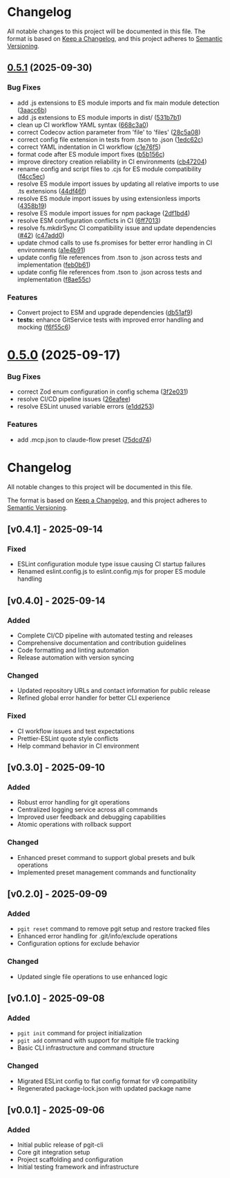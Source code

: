 # Changelog

All notable changes to this project will be documented in this file. The format is based on [Keep a Changelog](https://keepachangelog.com/en/1.0.0/), and this project adheres to [Semantic Versioning](https://semver.org/spec/v2.0.0.html).



## [0.5.1](https://github.com/crystalphantom/pgit-cli/compare/v0.5.0...v0.5.1) (2025-09-30)


### Bug Fixes

* add .js extensions to ES module imports and fix main module detection ([3aacc6b](https://github.com/crystalphantom/pgit-cli/commit/3aacc6b5e1ff725bcbf3275f80663f8477b2ef85))
* add .js extensions to ES module imports in dist/ ([531b7b1](https://github.com/crystalphantom/pgit-cli/commit/531b7b169b5f2fc7e310b4e5d48633b8a94063fd))
* clean up CI workflow YAML syntax ([668c3a0](https://github.com/crystalphantom/pgit-cli/commit/668c3a079028e70dfacb508554119fd6f584148e))
* correct Codecov action parameter from 'file' to 'files' ([28c5a08](https://github.com/crystalphantom/pgit-cli/commit/28c5a080bf475d5f1227d6675947a1d8cadde7a7))
* correct config file extension in tests from .tson to .json ([1edc62c](https://github.com/crystalphantom/pgit-cli/commit/1edc62ccf5cdad1ddf9ed6f715dfa12f9b5e41be))
* correct YAML indentation in CI workflow ([c1e76f5](https://github.com/crystalphantom/pgit-cli/commit/c1e76f58b445686452773d34d7e4c0d346a07266))
* format code after ES module import fixes ([b5b156c](https://github.com/crystalphantom/pgit-cli/commit/b5b156c7d559171b6a51eaba8cd42442cc989d30))
* improve directory creation reliability in CI environments ([cb47204](https://github.com/crystalphantom/pgit-cli/commit/cb47204e2e711ef97ede7797acef77462b41f9bd))
* rename config and script files to .cjs for ES module compatibility ([f4cc5ec](https://github.com/crystalphantom/pgit-cli/commit/f4cc5ecd962828caaa614d5158f6d3f68a05f40c))
* resolve ES module import issues by updating all relative imports to use .ts extensions ([44df46f](https://github.com/crystalphantom/pgit-cli/commit/44df46f6c1eae4e840b6516057e7730e0c663832))
* resolve ES module import issues by using extensionless imports ([4358b19](https://github.com/crystalphantom/pgit-cli/commit/4358b19f0b51bed70283e720d2ef44cea423a5d2))
* resolve ES module import issues for npm package ([2df1bd4](https://github.com/crystalphantom/pgit-cli/commit/2df1bd4037fd6ae2a98937ffa3a77b86bb0325cd))
* resolve ESM configuration conflicts in CI ([6ff7013](https://github.com/crystalphantom/pgit-cli/commit/6ff70139ade3823de4af19c4f9ae1f619123b12c))
* resolve fs.mkdirSync CI compatibility issue and update dependencies ([#42](https://github.com/crystalphantom/pgit-cli/issues/42)) ([c47add0](https://github.com/crystalphantom/pgit-cli/commit/c47add0267b9925d6fc78870a0f939e85c92de78))
* update chmod calls to use fs.promises for better error handling in CI environments ([a1e4b91](https://github.com/crystalphantom/pgit-cli/commit/a1e4b91fcd542441f280bea14725ab1b69f397ca))
* update config file references from .tson to .json across tests and implementation ([feb0b61](https://github.com/crystalphantom/pgit-cli/commit/feb0b617acbb9f09d079ce27f087591facc78d12))
* update config file references from .tson to .json across tests and implementation ([f8ae55c](https://github.com/crystalphantom/pgit-cli/commit/f8ae55c6eb4a52b0a098255d721a4cc9740fc3dd))


### Features

* Convert project to ESM and upgrade dependencies ([db51af9](https://github.com/crystalphantom/pgit-cli/commit/db51af9c892c62afd842a86bb03f308d0992fd0f))
* **tests:** enhance GitService tests with improved error handling and mocking ([f6f55c6](https://github.com/crystalphantom/pgit-cli/commit/f6f55c60351272c0d071edce84bc564425a71432))

# [0.5.0](https://github.com/crystalphantom/pgit-cli/compare/v0.4.1...v0.5.0) (2025-09-17)


### Bug Fixes

* correct Zod enum configuration in config schema ([3f2e031](https://github.com/crystalphantom/pgit-cli/commit/3f2e031b7527cd9bdb58f6adcbf2b3387ea3336b))
* resolve CI/CD pipeline issues ([26eafee](https://github.com/crystalphantom/pgit-cli/commit/26eafee63674940b56cdf4cee24e9b7bc8d5d9f5))
* resolve ESLint unused variable errors ([e1dd253](https://github.com/crystalphantom/pgit-cli/commit/e1dd25303455880f3a9943c8e83335af0d049f60))


### Features

* add .mcp.json to claude-flow preset ([75dcd74](https://github.com/crystalphantom/pgit-cli/commit/75dcd741ac1d80070a290fa7adb1d026f9316607))

# Changelog

All notable changes to this project will be documented in this file.

The format is based on [Keep a Changelog](https://keepachangelog.com/en/1.0.0/),
and this project adheres to [Semantic Versioning](https://semver.org/spec/v2.0.0.html).

## [v0.4.1] - 2025-09-14

### Fixed
- ESLint configuration module type issue causing CI startup failures
- Renamed eslint.config.js to eslint.config.mjs for proper ES module handling

## [v0.4.0] - 2025-09-14

### Added
- Complete CI/CD pipeline with automated testing and releases
- Comprehensive documentation and contribution guidelines
- Code formatting and linting automation
- Release automation with version syncing

### Changed
- Updated repository URLs and contact information for public release
- Refined global error handler for better CLI experience

### Fixed
- CI workflow issues and test expectations
- Prettier-ESLint quote style conflicts
- Help command behavior in CI environment

## [v0.3.0] - 2025-09-10

### Added
- Robust error handling for git operations
- Centralized logging service across all commands
- Improved user feedback and debugging capabilities
- Atomic operations with rollback support

### Changed
- Enhanced preset command to support global presets and bulk operations
- Implemented preset management commands and functionality

## [v0.2.0] - 2025-09-09

### Added
- `pgit reset` command to remove pgit setup and restore tracked files
- Enhanced error handling for .git/info/exclude operations
- Configuration options for exclude behavior

### Changed
- Updated single file operations to use enhanced logic

## [v0.1.0] - 2025-09-08

### Added
- `pgit init` command for project initialization
- `pgit add` command with support for multiple file tracking
- Basic CLI infrastructure and command structure

### Changed
- Migrated ESLint config to flat config format for v9 compatibility
- Regenerated package-lock.json with updated package name

## [v0.0.1] - 2025-09-06

### Added
- Initial public release of pgit-cli
- Core git integration setup
- Project scaffolding and configuration
- Initial testing framework and infrastructure
